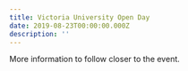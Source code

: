 ```yaml
---
title: Victoria University Open Day
date: 2019-08-23T00:00:00.000Z
description: ''
---
```

More information to follow closer to the event.


